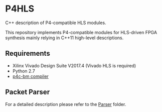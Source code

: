 # P4HLS
C++ description of P4-compatible HLS modules.

This repository implements P4-compatible modules for HLS-driven FPGA synthesis mainly relying in C++11 high-level descriptions.

## Requirements
+ Xilinx Vivado Design Suite V2017.4 (Vivado HLS is required)
+ Python 2.7
+ [p4c-bm compiler](https://github.com/engjefersonsantiago/p4c-bm)

## Packet Parser
For a detailed description please refer to the [Parser](https://github.com/engjefersonsantiago/P4HLS/tree/master/Parser) folder.
